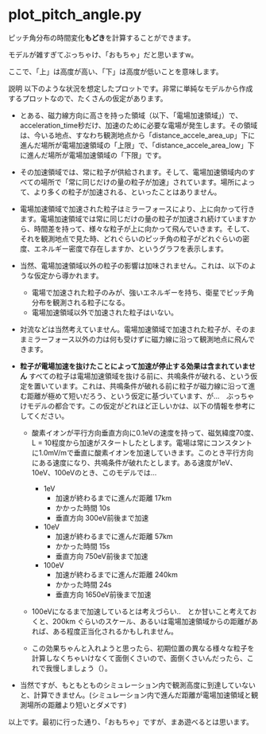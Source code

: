 # plot_pitch_angle.py

ピッチ角分布の時間変化**もどき**を計算することができます。

モデルが雑すぎてぶっちゃけ、「おもちゃ」だと思いますw。

ここで、「上」は高度が高い、「下」は高度が低いことを意味します。

説明
以下のような状況を想定したプロットです。非常に単純なモデルから作成するプロットなので、たくさんの仮定があります。
- とある、磁力線方向に高さを持った領域（以下、「電場加速領域」）で、acceleration_time秒だけ、加速のために必要な電場が発生します。その領域は、今いる地点、すなわち観測地点から「distance_accele_area_up」下に進んだ場所が電場加速領域の「上限」で、「distance_accele_area_low」下に進んだ場所が電場加速領域の「下限」です。

- その加速領域では、常に粒子が供給されます。そして、電場加速領域内のすべての場所で「常に同じだけの量の粒子が加速」されています。場所によって、より多くの粒子が加速される、といったことはありません。

- 電場加速領域で加速された粒子はミラーフォースにより、上に向かって行きます。電場加速領域では常に同じだけの量の粒子が加速され続けていますから、時間差を持って、様々な粒子が上に向かって飛んでいきます。そして、それを観測地点で見た時、どれぐらいのピッチ角の粒子がどれぐらいの密度、エネルギー密度で存在しますか、というグラフを表示します。

- 当然、電場加速領域以外の粒子の影響は加味されません。これは、以下のような仮定から導かれます。
    - 電場で加速された粒子のみが、強いエネルギーを持ち、衛星でピッチ角分布を観測される粒子になる。
    - 電場加速領域以外で加速された粒子はいない。

- 対流などは当然考えていません。電場加速領域で加速された粒子が、そのままミラーフォース以外の力は何も受けずに磁力線に沿って観測地点に飛んできます。

- **粒子が電場加速を抜けたことによって加速が停止する効果は含まれていません** すべての粒子は電場加速領域を抜ける前に、共鳴条件が破れる、という仮定を置いています。これは、共鳴条件が破れる前に粒子が磁力線に沿って進む距離が極めて短いだろう、という仮定に基づいています、が...　ぶっちゃけモデルの都合です。この仮定がどれほど正しいかは、以下の情報を参考にしてください。
    - 酸素イオンが平行方向垂直方向に0.1eVの速度を持って、磁気緯度70度、L = 10程度から加速がスタートしたとします。電場は常にコンスタントに1.0mV/mで垂直に酸素イオンを加速していきます。このとき平行方向にある速度になり、共鳴条件が破れたとします。ある速度が1eV、10eV、100eVのとき、このモデルでは...
        - 1eV
            - 加速が終わるまでに進んだ距離 17km
            - かかった時間 10s
            - 垂直方向 300eV前後まで加速
        - 10eV
            - 加速が終わるまでに進んだ距離 57km
            - かかった時間 15s
            - 垂直方向 750eV前後まで加速
        - 100eV
            - 加速が終わるまでに進んだ距離 240km
            - かかった時間 24s
            - 垂直方向 1650eV前後まで加速

    - 100eVになるまで加速しているとは考えづらい..　とか甘いこと考えておくと、200km ぐらいのスケール、あるいは電場加速領域からの距離があれば、ある程度正当化されるかもしれません。
    - この効果ちゃんと入れようと思ったら、初期位置の異なる様々な粒子を計算しなくちゃいけなくて面倒くさいので、面倒くさいんだったら、これで我慢しましょう（）。

- 当然ですが、もともとものシミュレーション内で観測高度に到達していないと、計算できません。(シミュレーション内で進んだ距離が電場加速領域と観測場所の距離より短いとダメです)

以上です。最初に行った通り、「おもちゃ」ですが、まあ遊べるとは思います。
